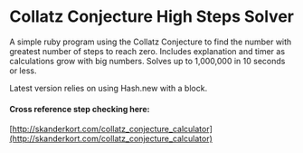 # Collatz Conjecture High Steps Solver

A simple ruby program using the Collatz Conjecture to find the number with greatest number of steps to reach zero.
Includes explanation and timer as calculations grow with big numbers.  Solves up to 1,000,000 in 10 seconds or less.  

Latest version relies on using Hash.new with a block.

#### Cross reference step checking here:
[http://skanderkort.com/collatz_conjecture_calculator](http://skanderkort.com/collatz_conjecture_calculator)
